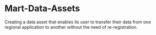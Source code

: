 # Mart-Data-Assets
Creating a data asset  that enables its user to transfer their data from one regional application to another without the need of re-registration.
